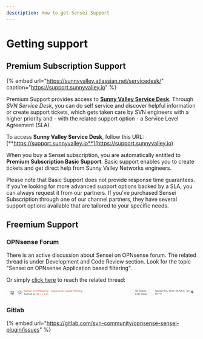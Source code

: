```yaml
---
description: How to get Sensei Support
---
```


# Getting support

## Premium Subscription Support

{% embed url="https://sunnyvalley.atlassian.net/servicedesk/" caption="https://support.sunnyvalley.io" %}

Premium Support provides access to [**Sunny Valley Service Desk**](https://sunnyvalley.atlassian.net/servicedesk/).  Through _SVN Service Desk_, you can do self service and discover helpful information or create support tickets, which gets taken care by SVN engineers with a higher priority and - with the related support option - a Service Level Agreement \(SLA\). 

To access **Sunny Valley Service Desk**, follow this URL: [**https://support.sunnyvalley.io**](https://support.sunnyvalley.io) 

When you buy a Sensei subscription, you are automatically entitled to **Premium Subscription Basic Support**.  Basic support enables you to create tickets and get direct help from Sunny Valley Networks engineers. 

Please note that Basic Support does not provide response time guarantees. If you're looking for more advanced support options backed by a SLA, you can always request it from our partners. If you've purchased Sensei Subscription through one of our channel partners, they have several support options available that are tailored to your specific needs.  



## Freemium  Support 

### OPNsense Forum

There is an active discussion about Sensei on OPNsense forum. The related thread is under Development and Code Review section. Look for the topic "Sensei on OPNsense Application based filtering". 

Or simply [click here](https://forum.opnsense.org/index.php?topic=9521.30) to reach the related thread:

![Sensei on OPNsense Forum](../.gitbook/assets/1.png)

### Gitlab



{% embed url="https://gitlab.com/svn-community/opnsense-sensei-plugin/issues" %}



